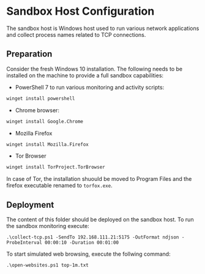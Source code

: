 # Sandbox Host Configuration

The sandbox host is Windows host used to run various network applications and collect process names related to TCP connections.

## Preparation

Consider the fresh Windows 10 installation. The following needs to be installed on the machine to provide a full sandbox capabilities:

* PowerShell 7 to run various monitoring and activity scripts:

```cmd
winget install powershell
```

* Chrome browser:

```cmd
winget install Google.Chrome
````

* Mozilla Firefox

```cmd
winget install Mozilla.Firefox
```

* Tor Browser

```cmd
winget install TorProject.TorBrowser
```

In case of Tor, the installation shuould be moved to Program Files and the firefox executable renamed to `torfox.exe`.

## Deployment

The content of this folder should be deployed on the sandbox host.
To run the sandbox monitoring execute:

```pwsh
.\collect-tcp.ps1 -SendTo 192.168.111.21:5175 -OutFormat ndjson -ProbeInterval 00:00:10 -Duration 00:01:00
```

To start simulated web browsing, execute the follwing command:

```pwsh
.\open-websites.ps1 top-1m.txt
```
